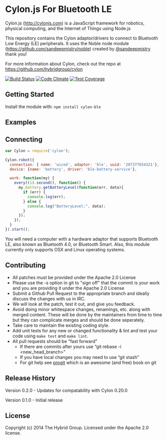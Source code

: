 # Cylon.js For Bluetooth LE

Cylon.js (http://cylonjs.com) is a JavaScript framework for robotics, physical computing, and the Internet of Things using Node.js

This repository contains the Cylon adaptor/drivers to connect to Bluetooth Low Energy (LE) peripherals. It uses the Noble node module (https://github.com/sandeepmistry/noble) created by [@sandeepmistry](https://github.com/sandeepmistry) thank you!

For more information about Cylon, check out the repo at
https://github.com/hybridgroup/cylon

[![Build Status](https://secure.travis-ci.org/hybridgroup/cylon-ble.png?branch=master)](http://travis-ci.org/hybridgroup/cylon-ble) [![Code Climate](https://codeclimate.com/github/hybridgroup/cylon-ble/badges/gpa.svg)](https://codeclimate.com/github/hybridgroup/cylon-ble) [![Test Coverage](https://codeclimate.com/github/hybridgroup/cylon-ble/badges/coverage.svg)](https://codeclimate.com/github/hybridgroup/cylon-ble)

## Getting Started

Install the module with: `npm install cylon-ble`

## Examples

## Connecting

```javascript
var Cylon = require('cylon');

Cylon.robot({
  connection: { name: 'wiced', adaptor: 'ble', uuid: '207377654321'},
  device: {name: 'battery', driver: 'ble-battery-service'},

  work: function(my) {
    every((1).second(), function() {
      my.battery.getBatteryLevel(function(err, data){
        if (err) {
          console.log(err);
        } else {
          console.log("BatteryLevel:", data);
        }
      });
    });
  }
}).start();
```
You will need a computer with a hardware adaptor that supports Bluetooth LE, also known as Bluetooth 4.0, or Bluetooth Smart. Also, this module currently only supports OSX and Linux operating systems.

## Contributing

* All patches must be provided under the Apache 2.0 License
* Please use the -s option in git to "sign off" that the commit is your work and you are providing it under the Apache 2.0 License
* Submit a Github Pull Request to the appropriate branch and ideally discuss the changes with us in IRC.
* We will look at the patch, test it out, and give you feedback.
* Avoid doing minor whitespace changes, renamings, etc. along with merged content. These will be done by the maintainers from time to time but they can complicate merges and should be done seperately.
* Take care to maintain the existing coding style.
* Add unit tests for any new or changed functionality & lint and test your code using `make test` and `make lint`.
* All pull requests should be "fast forward"
  * If there are commits after yours use “git rebase -i <new_head_branch>”
  * If you have local changes you may need to use “git stash”
  * For git help see [progit](http://git-scm.com/book) which is an awesome (and free) book on git

## Release History

Version 0.2.0 - Updates for compatability with Cylon 0.20.0

Version 0.1.0 - Initial release

## License

Copyright (c) 2014 The Hybrid Group. Licensed under the Apache 2.0 license.
